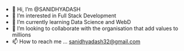 - 👋 Hi, I’m @SANIDHYADASH
- 👀 I’m interested in Full Stack Development
- 🌱 I’m currently learning Data Science and WebD
- 💞️ I’m looking to collaborate with the organisation that add values to millions
- 📫 How to reach me ... sanidhyadash32@gmail.com

<!---
SANIDHYADASH/SANIDHYADASH is a ✨ special ✨ repository because its `README.md` (this file) appears on your GitHub profile.
You can click the Preview link to take a look at your changes.
--->

